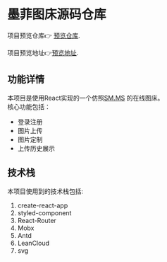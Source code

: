 # 墨菲图床源码仓库

项目预览仓库👉 [预览仓库](https://github.com/murrrrphy/react-picture-website).

项目预览地址👉[预览地址](https://murrrrphy.github.io/react-picture-website/index.html#/).

## 功能详情

本项目是使用React实现的一个仿照[SM.MS](https://sm.ms/) 的在线图床。  
核心功能包括：
* 登录注册
* 图片上传 
* 图片定制
* 上传历史展示

## 技术栈

本项目使用到的技术栈包括:
1. create-react-app
2. styled-component
3. React-Router
4. Mobx
5. Antd
6. LeanCloud
7. svg